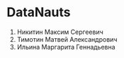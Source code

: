 # DataNauts

1. Никитин Максим Сергеевич
2. Тимотин Матвей Александрович
3. Ильина Маргарита Геннадьевна